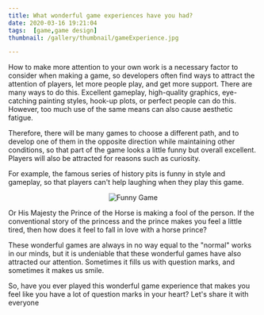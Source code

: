 ```yaml
---
title: What wonderful game experiences have you had?
date: 2020-03-16 19:21:04
tags:  [game,game design]
thumbnail: /gallery/thumbnail/gameExperience.jpg

---
```


  

How to make more attention to your own work is a necessary factor to consider when making a game, so developers often find ways to attract the attention of players, let more people play, and  get more support. There are many ways to do this. Excellent gameplay, high-quality graphics, eye-catching  painting styles, hook-up plots, or perfect people can do this. However, too much use of the same means can also cause aesthetic fatigue.

<!--more-->

Therefore, there will be many games to choose a different path, and to develop one of them in the opposite direction while maintaining other conditions, so that part of the game looks a little  funny but overall excellent. Players will also be attracted for reasons such as curiosity.

For example, the famous series of history pits is funny in style and gameplay, so that  players can't help laughing when they play this game.


<div align = center>

![Funny Game](photo0.jpg)

</div>



Or His Majesty the Prince of the Horse is making a fool of the person. If the  conventional story of the princess and the prince makes you feel a little tired, then how does it feel to fall in love with a horse prince?

These wonderful games are always in no way equal to the "normal" works in our minds, but it is undeniable that these wonderful games have also attracted our attention. Sometimes it fills us with question marks, and sometimes it makes us smile.

So, have you ever played this wonderful game experience that makes you feel like you  have a lot of question marks in your heart? Let's share it with everyone